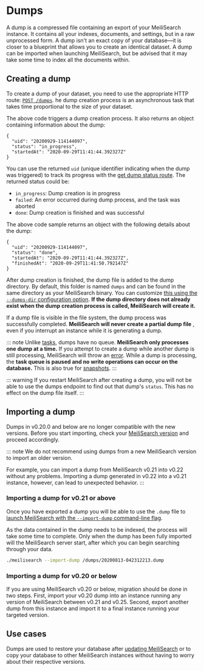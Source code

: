 # Dumps

A dump is a compressed file containing an export of your MeiliSearch instance. It contains all your indexes, documents, and settings, but in a raw unprocessed form. A dump isn't an exact copy of your database—it is closer to a blueprint that allows you to create an identical dataset. A dump can be imported when launching MeiliSearch, but be advised that it may take some time to index all the documents within.

## Creating a dump

To create a dump of your dataset, you need to use the appropriate HTTP route: [`POST /dumps`](/reference/api/dump.md#create-a-dump). he dump creation process is an asynchronous task that takes time proportional to the size of your dataset.

<CodeSamples id="post_dump_1" />

The above code triggers a dump creation process. It also returns an object containing information about the dump:

```
{
  "uid": "20200929-114144097",
  "status": "in_progress",
  "startedAt": "2020-09-29T11:41:44.392327Z"
}
```

You can use the returned `uid` (unique identifier indicating when the dump was triggered) to track its progress with the [get dump status route](/reference/api/dump.md#get-dump-status). The returned status could be:

- `in_progress`: Dump creation is in progress
- `failed`: An error occurred during dump process, and the task was aborted
- `done`: Dump creation is finished and was successful

<CodeSamples id="get_dump_status_1" />

The above code sample returns an object with the following details about the dump:

```
{
  "uid": "20200929-114144097",
  "status": "done",
  "startedAt": "2020-09-29T11:41:44.392327Z",
  "finishedAt": "2020-09-29T11:41:50.792147Z"
}
```

After dump creation is finished, the dump file is added to the dump directory. By default, this folder is named `dumps` and can be found in the same directory as your  MeiliSearch binary. You can customize [this using the `--dumps-dir` configuration option](/reference/features/configuration.md#dumps-destination). **If the dump directory does not already exist when the dump creation process is called, MeiliSearch will create it.**

If a dump file is visible in the file system, the dump process was successfully completed. **MeiliSearch will never create a partial dump file** , even if you interrupt an instance while it is generating a dump.

::: note
Unlike [tasks](/learn/advanced/asynchronous_operations.md), dumps have no queue. **MeiliSearch only processes one dump at a time.** If you attempt to create a dump while another dump is still processing, MeiliSearch will throw an [error](/errors). While a dump is processing, the **task queue is paused and no write operations can occur on the database.** This is also true for [snapshots](/learn/advanced/snapshots.md#snapshots).
:::

::: warning
If you restart MeiliSearch after creating a dump, you will not be able to use the dumps endpoint to find out that dump's `status`. This has no effect on the dump file itself.
:::

## Importing a dump

Dumps in v0.20.0 and below are no longer compatible with the new versions. Before you start importing, check your [MeiliSearch version](/reference/api/version.md#example) and proceed accordingly.

::: note
We do not recommend using dumps from a new MeiliSearch version to import an older version.

For example, you can import a dump from MeiliSearch v0.21 into v0.22 without any problems. Importing a dump generated in v0.22 into a v0.21 instance, however, can lead to unexpected behavior.
:::

### Importing a dump for v0.21 or above

Once you have exported a dump you will be able to use the `.dump` file to [launch MeiliSearch with the `--import-dump` command-line flag](/reference/features/configuration.md#import-dump).

As the data contained in the dump needs to be indexed, the process will take some time to complete. Only when the dump has been fully imported will the MeiliSearch server start, after which you can begin searching through your data.

```bash
./meilisearch --import-dump /dumps/20200813-042312213.dump
```

### Importing a dump for v0.20 or below

If you are using MeiliSearch v0.20 or below, migration should be done in two steps. First, import your v0.20 dump into an instance running any version of MeiliSearch between v0.21 and v0.25. Second, export another dump from this instance and import it to a final instance running your targeted version.

## Use cases

Dumps are used to restore your database after [updating MeiliSearch](/learn/advanced/updating.md) or to copy your database to other MeiliSearch instances without having to worry about their respective versions.
